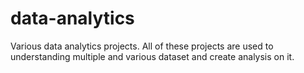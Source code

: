 # data-analytics
Various data analytics projects. All of these projects are used to understanding multiple and various dataset and create analysis on it.
